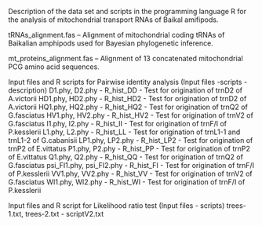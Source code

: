 Description of the data set and scripts in the programming language R for the analysis of mitochondrial transport RNAs of Baikal amifipods.

tRNAs_alignment.fas – Alignment of mitochondrial coding tRNAs of Baikalian amphipods used for Bayesian phylogenetic inference.

mt_proteins_alignment.fas – Alignment of 13 concatenated mitochondrial PCG amino acid sequences.

Input files and R scripts for Pairwise identity analysis (Input files -scripts - description)
D1.phy, D2.phy - R_hist_DD - Test for origination of trnD2 of A.victorii
HD1.phy, HD2.phy - R_hist_HD2 - Test for origination of trnD2 of A.victorii
HQ1.phy, HQ2.phy - R_hist_HQ2 - Test for origination of trnQ2 of G.fasciatus
HV1.phy, HV2.phy - R_hist_HV2 - Test for origination of trnV2 of G.fasciatus
I1.phy, I2.phy - R_hist_II - Test for origination of trnF/I of P.kesslerii
L1.phy, L2.phy - R_hist_LL - Test for origination of trnL1-1 and trnL1-2 of G.cabanisii
LP1.phy, LP2.phy - R_hist_LP2 - Test for origination of trnP2 of E.vittatus
P1.phy, P2.phy - R_hist_PP - Test for origination of trnP2 of E.vittatus
Q1.phy, Q2.phy - R_hist_QQ - Test for origination of trnQ2 of G.fasciatus
psi_FI1.phy, psi_FI2.phy - R_hist_FI - Test for origination of trnF/I of P.kesslerii
VV1.phy, VV2.phy - R_hist_VV - Test for origination of trnV2 of G.fasciatus
WI1.phy, WI2.phy - R_hist_WI - Test for origination of trnF/I of P.kesslerii

Input files and R script for Likelihood ratio test (Input files - scripts)
trees-1.txt, trees-2.txt - scriptV2.txt
